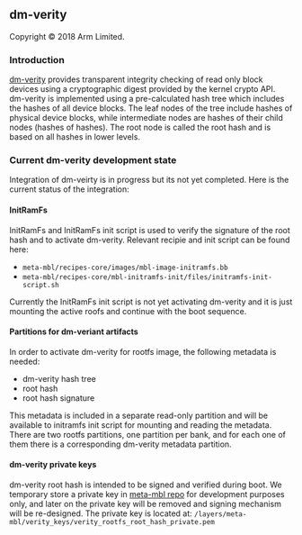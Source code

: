 ## dm-verity

Copyright © 2018 Arm Limited.

### Introduction
[dm-verity](https://gitlab.com/cryptsetup/cryptsetup/wikis/DMVerity) provides transparent integrity checking of read only block devices using a cryptographic digest provided by the kernel crypto API.
dm-verity is implemented using a pre-calculated hash tree which includes the hashes of all device blocks. 
The leaf nodes of the tree include hashes of physical device blocks, while intermediate nodes are hashes of their child nodes (hashes of hashes). 
The root node is called the root hash and is based on all hashes in lower levels.

### Current dm-verity development state

Integration of dm-veirty is in progress but its not yet completed. Here is the current status of the integration:

#### InitRamFs

InitRamFs and InitRamFs init script is used to verify the signature of the root hash and to activate dm-verity.
Relevant recipie and init script can be found here:
* ```meta-mbl/recipes-core/images/mbl-image-initramfs.bb```
* ```meta-mbl/recipes-core/mbl-initramfs-init/files/initramfs-init-script.sh```

Currently the InitRamFs init script is not yet activating dm-verity and it is just mounting the active roofs and continue with the boot sequence.

#### Partitions for dm-veriant artifacts
In order to activate dm-verity for rootfs image, the following metadata is needed:

* dm-verity hash tree 
* root hash
* root hash signature

This metadata is included in a separate read-only partition and will be available to initramfs init script for mounting and reading the metadata. 
There are two rootfs partitions, one partition per bank, and for each one of them there is a corresponding dm-verity metadata partition.

#### dm-verity private keys
dm-verity root hash is intended to be signed and verified during boot. We temporary store a private key in [meta-mbl repo](https://github.com/ARMmbed/meta-mbl) for development purposes only, and later on the private key will be removed and signing mechanism will be re-designed.
The private key is located at: ```/layers/meta-mbl/verity_keys/verity_rootfs_root_hash_private.pem```
